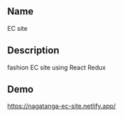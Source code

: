 ## Name
EC site

## Description
fashion EC site using React Redux

## Demo
https://nagatanga-ec-site.netlify.app/
